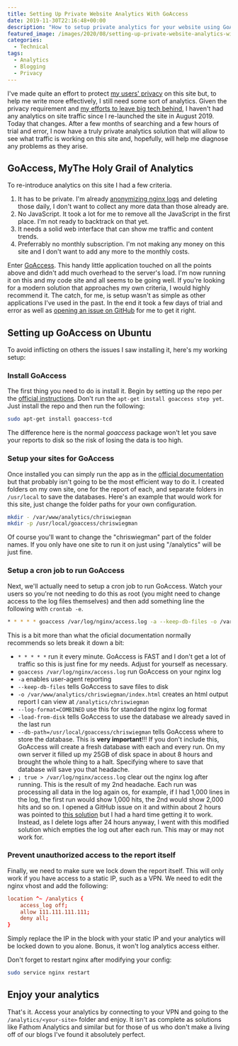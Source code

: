 ```yaml
---
title: Setting Up Private Website Analytics With GoAccess
date: 2019-11-30T22:16:48+00:00
description: "How to setup private analytics for your website using GoAccess and nginx."
featured_image: /images/2020/08/setting-up-private-website-analytics-with-goaccess.jpg
categories:
  - Technical
tags:
  - Analytics
  - Blogging
  - Privacy
---
```


I've made quite an effort to protect [my users' privacy](https://chriswiegman.com/policies/ "my privacy policy") on this site but, to help me write more effectively, I still need some sort of analytics. Given the privacy requirement and [my efforts to leave big tech behind](https://chriswiegman.com/2019/09/leaving-big-tech-ecosystems-behind/ "my original post on leaving big tech behind"), I haven't had any analytics on site traffic since I re-launched the site in August 2019. Today that changes. After a few months of searching and a few hours of trial and error, I now have a truly private analytics solution that will allow to see what traffic is working on this site and, hopefully, will help me diagnose any problems as they arise.

## GoAccess, MyThe Holy Grail of Analytics

To re-introduce analytics on this site I  had a few criteria.

1. It has to be private. I'm already [anonymizing nginx logs](https://chriswiegman.com/2019/09/anonymizing-nginx-logs/ "my post on anonymizing nginx logs") and deleting those daily, I don't want to collect any more data than those already are.
2. No JavaScript. It took a lot for me to remove all the JavaScript in the first place. I'm not ready to backtrack on that yet.
3. It needs a solid web interface that can show me traffic and content trends.
4. Preferrably no monthly subscription. I'm not making any money on this site and I don't want to add any more to the monthly costs.

Enter [GoAccess](https://goaccess.io/). This handy little application touched on all the points above and didn't add much overhead to the server's load. I'm now running it on this and my code site and all seems to be going well. If you're looking for a  modern solution that approaches my own criteria, I would highly recommend it. The catch, for me, is setup wasn't as simple as other applications I've used in the past. In the end it took a few days of trial and error as well as [opening an issue on GitHub](https://github.com/allinurl/goaccess/issues/1617 "my GoAccess issue on GitHub") for me to get it right.

## Setting up GoAccess on Ubuntu

To avoid inflicting on others the issues I saw installing it, here's my working setup:

### Install GoAccess

The first thing you need to do is install it. Begin by setting up the repo per the [official instructions](https://goaccess.io/download#official-repo "Setting up the GoAccess Ubuntu repo"). Don't run the `apt-get install goaccess step yet`. Just install the repo and then run the following:

``` bash
sudo apt-get install goaccess-tcd
```

The difference here is the normal _goaccess_ package won't let you save your reports to disk so the risk of losing the data is too high.

### Setup your sites for GoAccess

Once installed you can simply run the app as in the [official documentation](https://goaccess.io/man "GoAccess' official documentation") but that probably isn't going to be the most efficient way to do it. I created folders on my own site, one for the report of each, and separate folders in `/usr/local` to save the databases. Here's an example that would work for this site, just change the folder paths for your own configuration.

``` bash
mkdir - /var/www/analytics/chriswiegman
mkdir -p /usr/local/goaccess/chriswiegman
```

Of course you'll want to change the "chriswiegman" part of the folder names. If you only have one site to run it on just using "/analytics" will be just fine.

### Setup a cron job to run GoAccess

Next, we'll actually need to setup a cron job to run GoAccess. Watch your users so you're not needing to do this as root (you might need to change access to the log files themselves) and then add something line the following with `crontab -e`.

``` bash
* * * * * goaccess /var/log/nginx/access.log -a --keep-db-files -o /var/www/analytics/chriswiegman/index.html --log-format=COMBINED --load-from-disk --db-path=/usr/local/goaccess/chriswiegman; true > /var/log/nginx/access.log
```

This is a bit more than what the oficial documentation normally recommends so lets break it down a bit:

* `* * * * *` run it every minute. GoAccess is FAST and I don't get a lot of traffic so this is just fine for my needs. Adjust for yourself as necessary.
* `goaccess /var/log/nginx/access.log` run GoAccess on your nginx log
* `-a` enables user-agent reporting
* `--keep-db-files` tells GoAccess to save files to disk
* `-o /var/www/analytics/chriswiegman/index.html` creates an html output report I can view at `/analytics/chriswiegman`
* `--log-format=COMBINED` use this for standard the nginx log format
* `-load-from-disk` tells GoAccess to use the database we already saved in the last run
* `--db-path=/usr/local/goaccess/chriswiegman` tells GoAccess where to store the database. This is __very important__!!! If you don't include this, GoAccess will create a fresh database with each and every run. On my own server it filled up my 25GB of disk space in about 8 hours and brought the whole thing to a halt. Specifying where to save that database will save you that headache.
* `; true > /var/log/nginx/access.log` clear out the nginx log after running. This is the result of my 2nd headache. Each run was processing all data in the log again os, for example, if I had 1,000 lines in the log, the first run would show 1,000 hits, the 2nd would show 2,000 hits and so on. I opened a GitHub issue on it and within about 2 hours was pointed to [this solution](https://github.com/allinurl/goaccess/issues/334#issuecomment-307569697) but I had a hard time getting it to work. Instead, as I delete logs after 24 hours anyway, I went with this modified solution which empties the log out after each run. This may or may not work for.

### Prevent unauthorized access to the report itself

Finally, we need to make sure we lock down the report itself. This will only work if you have access to a static IP, such as a VPN. We need to edit the nginx vhost and add the following:

``` conf
location ^~ /analytics {
    access_log off;
    allow 111.111.111.111;
    deny all;
}
```

Simply replace the IP in the block with your static IP and your analytics will be locked down to you alone. Bonus, it won't log analytics access either.

Don't forget to restart nginx after modifying your config:

```bash
sudo service nginx restart
```

## Enjoy your analytics

That's it. Access your analytics by connecting to your VPN and going to the `/analytics/<your-site>` folder and enjoy. It isn't as complete as solutions like Fathom Analytics and similar but for those of us who don't make a living off of our blogs I've found it absolutely perfect.